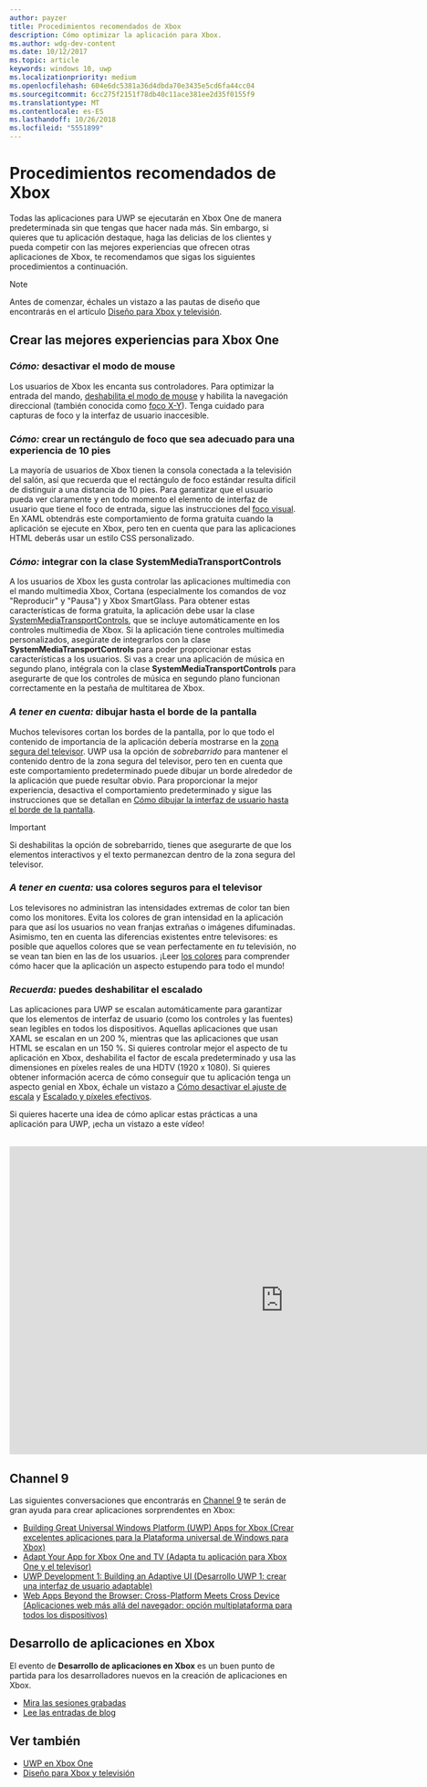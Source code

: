 ```yaml
---
author: payzer
title: Procedimientos recomendados de Xbox
description: Cómo optimizar la aplicación para Xbox.
ms.author: wdg-dev-content
ms.date: 10/12/2017
ms.topic: article
keywords: windows 10, uwp
ms.localizationpriority: medium
ms.openlocfilehash: 604e6dc5381a36d4dbda70e3435e5cd6fa44cc04
ms.sourcegitcommit: 6cc275f2151f78db40c11ace381ee2d35f0155f9
ms.translationtype: MT
ms.contentlocale: es-ES
ms.lasthandoff: 10/26/2018
ms.locfileid: "5551899"
---
```

# <a name="xbox-best-practices"></a>Procedimientos recomendados de Xbox

Todas las aplicaciones para UWP se ejecutarán en Xbox One de manera predeterminada sin que tengas que hacer nada más. Sin embargo, si quieres que tu aplicación destaque, haga las delicias de los clientes y pueda competir con las mejores experiencias que ofrecen otras aplicaciones de Xbox, te recomendamos que sigas los siguientes procedimientos a continuación.
  > [!NOTE]
  > Antes de comenzar, échales un vistazo a las pautas de diseño que encontrarás en el artículo [Diseño para Xbox y televisión](../design/devices/designing-for-tv.md).   

## <a name="to-build-the-best-experiences-for-xbox-one"></a>Crear las mejores experiencias para Xbox One

### <a name="do-turn-off-mouse-mode"></a>*Cómo:* desactivar el modo de mouse

Los usuarios de Xbox les encanta sus controladores. Para optimizar la entrada del mando, [deshabilita el modo de mouse](how-to-disable-mouse-mode.md) y habilita la navegación direccional (también conocida como [foco X-Y](../design/devices/designing-for-tv.md#xy-focus-navigation-and-interaction)). Tenga cuidado para capturas de foco y la interfaz de usuario inaccesible.

### <a name="do-draw-a-focus-rectangle-that-is-appropriate-for-a-10-foot-experience"></a>*Cómo:* crear un rectángulo de foco que sea adecuado para una experiencia de 10 pies

La mayoría de usuarios de Xbox tienen la consola conectada a la televisión del salón, así que recuerda que el rectángulo de foco estándar resulta difícil de distinguir a una distancia de 10 pies. Para garantizar que el usuario pueda ver claramente y en todo momento el elemento de interfaz de usuario que tiene el foco de entrada, sigue las instrucciones del [foco visual](../design/devices/designing-for-tv.md#focus-visual). En XAML obtendrás este comportamiento de forma gratuita cuando la aplicación se ejecute en Xbox, pero ten en cuenta que para las aplicaciones HTML deberás usar un estilo CSS personalizado.

### <a name="do-integrate-with-the-systemmediatransportcontrols-class"></a>*Cómo:* integrar con la clase SystemMediaTransportControls

A los usuarios de Xbox les gusta controlar las aplicaciones multimedia con el mando multimedia Xbox, Cortana (especialmente los comandos de voz "Reproducir" y "Pausa") y Xbox SmartGlass. Para obtener estas características de forma gratuita, la aplicación debe usar la clase [SystemMediaTransportControls](https://msdn.microsoft.com/library/windows/apps/windows.media.systemmediatransportcontrols.aspx), que se incluye automáticamente en los controles multimedia de Xbox. Si la aplicación tiene controles multimedia personalizados, asegúrate de integrarlos con la clase **SystemMediaTransportControls** para poder proporcionar estas características a los usuarios. Si vas a crear una aplicación de música en segundo plano, intégrala con la clase **SystemMediaTransportControls** para asegurarte de que los controles de música en segundo plano funcionan correctamente en la pestaña de multitarea de Xbox.

<!-- ### *Do:* Use adaptive UI to account for snapped apps
One of the unique features of Xbox One is that users can snap apps such as Cortana next to any other app, so your app should respond gracefully when it runs in *fill mode*. Implement [adaptive UI](../get-started/universal-application-platform-guide.md#design-adaptive-ui-with-adaptive-panels) and make sure to test your app during development by snapping an app next to it. -->

### <a name="consider-draw-to-the-edge-of-the-screen"></a>*A tener en cuenta:* dibujar hasta el borde de la pantalla

Muchos televisores cortan los bordes de la pantalla, por lo que todo el contenido de importancia de la aplicación debería mostrarse en la [zona segura del televisor](../design/devices/designing-for-tv.md#tv-safe-area). UWP usa la opción de *sobrebarrido* para mantener el contenido dentro de la zona segura del televisor, pero ten en cuenta que este comportamiento predeterminado puede dibujar un borde alrededor de la aplicación que puede resultar obvio. Para proporcionar la mejor experiencia, desactiva el comportamiento predeterminado y sigue las instrucciones que se detallan en [Cómo dibujar la interfaz de usuario hasta el borde de la pantalla](turn-off-overscan.md).
> [!IMPORTANT]
  > Si deshabilitas la opción de sobrebarrido, tienes que asegurarte de que los elementos interactivos y el texto permanezcan dentro de la zona segura del televisor. 

### <a name="consider-use-tv-safe-colors"></a>*A tener en cuenta:* usa colores seguros para el televisor

Los televisores no administran las intensidades extremas de color tan bien como los monitores. Evita los colores de gran intensidad en la aplicación para que así los usuarios no vean franjas extrañas o imágenes difuminadas. Asimismo, ten en cuenta las diferencias existentes entre televisores: es posible que aquellos colores que se vean perfectamente en *tu* televisión, no se vean tan bien en las de los usuarios. ¡Leer [los colores](../design/devices/designing-for-tv.md#colors) para comprender cómo hacer que la aplicación un aspecto estupendo para todo el mundo!

### <a name="remember-you-can-disable-scaling"></a>*Recuerda:* puedes deshabilitar el escalado

Las aplicaciones para UWP se escalan automáticamente para garantizar que los elementos de interfaz de usuario (como los controles y las fuentes) sean legibles en todos los dispositivos. Aquellas aplicaciones que usan XAML se escalan en un 200 %, mientras que las aplicaciones que usan HTML se escalan en un 150 %. Si quieres controlar mejor el aspecto de tu aplicación en Xbox, deshabilita el factor de escala predeterminado y usa las dimensiones en píxeles reales de una HDTV (1920 x 1080). Si quieres obtener información acerca de cómo conseguir que tu aplicación tenga un aspecto genial en Xbox, échale un vistazo a [Cómo desactivar el ajuste de escala](disable-scaling.md) y [Escalado y píxeles efectivos](../design/basics/design-and-ui-intro.md#effective-pixels-and-scaling).

Si quieres hacerte una idea de cómo aplicar estas prácticas a una aplicación para UWP, ¡echa un vistazo a este vídeo!
</br>
</br>
<iframe src="https://channel9.msdn.com/Blogs/One-Dev-Minute/Tailoring-your-UWP-app-for-Xbox/player" width="960" height="540" allowFullScreen frameBorder="0"></iframe>

## <a name="channel-9"></a>Channel 9

Las siguientes conversaciones que encontrarás en [Channel 9](https://channel9.msdn.com/) te serán de gran ayuda para crear aplicaciones sorprendentes en Xbox:

- [Building Great Universal Windows Platform (UWP) Apps for Xbox (Crear excelentes aplicaciones para la Plataforma universal de Windows para Xbox)](https://channel9.msdn.com/Events/Build/2016/B883)
- [Adapt Your App for Xbox One and TV (Adapta tu aplicación para Xbox One y el televisor)](https://channel9.msdn.com/Events/Build/2016/T651-R1)
- [UWP Development 1: Building an Adaptive UI (Desarrollo UWP 1: crear una interfaz de usuario adaptable)](https://channel9.msdn.com/Events/Build/2016/L724-R1)
- [Web Apps Beyond the Browser: Cross-Platform Meets Cross Device (Aplicaciones web más allá del navegador: opción multiplataforma para todos los dispositivos)](https://channel9.msdn.com/Events/Build/2016/B888)

## <a name="app-dev-on-xbox"></a>Desarrollo de aplicaciones en Xbox

El evento de **Desarrollo de aplicaciones en Xbox** es un buen punto de partida para los desarrolladores nuevos en la creación de aplicaciones en Xbox.

* [Mira las sesiones grabadas](https://developer.microsoft.com/windows/projects/campaigns/app-dev-on-xbox-event#WatchNow)
* [Lee las entradas de blog](https://developer.microsoft.com/windows/projects/campaigns/app-dev-on-xbox-event#BlogSeries)

## <a name="see-also"></a>Ver también

- [UWP en Xbox One](index.md)
- [Diseño para Xbox y televisión](../design/devices/designing-for-tv.md)
